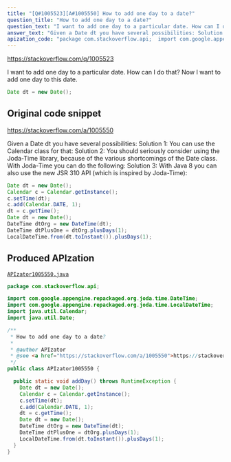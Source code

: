 ```yaml
---
title: "[Q#1005523][A#1005550] How to add one day to a date?"
question_title: "How to add one day to a date?"
question_text: "I want to add one day to a particular date. How can I do that? Now I want to add one day to this date."
answer_text: "Given a Date dt you have several possibilities: Solution 1: You can use the Calendar class for that: Solution 2: You should seriously consider using the Joda-Time library, because of the various shortcomings of the Date class. With Joda-Time you can do the following: Solution 3: With Java 8 you can also use the new JSR 310 API (which is inspired by Joda-Time):"
apization_code: "package com.stackoverflow.api;  import com.google.appengine.repackaged.org.joda.time.DateTime; import com.google.appengine.repackaged.org.joda.time.LocalDateTime; import java.util.Calendar; import java.util.Date;  /**  * How to add one day to a date?  *  * @author APIzator  * @see <a href=\"https://stackoverflow.com/a/1005550\">https://stackoverflow.com/a/1005550</a>  */ public class APIzator1005550 {    public static void addDay() throws RuntimeException {     Date dt = new Date();     Calendar c = Calendar.getInstance();     c.setTime(dt);     c.add(Calendar.DATE, 1);     dt = c.getTime();     Date dt = new Date();     DateTime dtOrg = new DateTime(dt);     DateTime dtPlusOne = dtOrg.plusDays(1);     LocalDateTime.from(dt.toInstant()).plusDays(1);   } }"
---
```


https://stackoverflow.com/q/1005523

I want to add one day to a particular date. How can I do that?
Now I want to add one day to this date.


```java
Date dt = new Date();
```


## Original code snippet

https://stackoverflow.com/a/1005550

Given a Date dt you have several possibilities:
Solution 1: You can use the Calendar class for that:
Solution 2: You should seriously consider using the Joda-Time library, because of the various shortcomings of the Date class. With Joda-Time you can do the following:
Solution 3: With Java 8 you can also use the new JSR 310 API (which is inspired by Joda-Time):

```java
Date dt = new Date();
Calendar c = Calendar.getInstance(); 
c.setTime(dt); 
c.add(Calendar.DATE, 1);
dt = c.getTime();
Date dt = new Date();
DateTime dtOrg = new DateTime(dt);
DateTime dtPlusOne = dtOrg.plusDays(1);
LocalDateTime.from(dt.toInstant()).plusDays(1);
```

## Produced APIzation

[`APIzator1005550.java`](https://github.com/pasqualesalza/apization-temp-data/raw/master/apizations/java/APIzator1005550.java)

```java
package com.stackoverflow.api;

import com.google.appengine.repackaged.org.joda.time.DateTime;
import com.google.appengine.repackaged.org.joda.time.LocalDateTime;
import java.util.Calendar;
import java.util.Date;

/**
 * How to add one day to a date?
 *
 * @author APIzator
 * @see <a href="https://stackoverflow.com/a/1005550">https://stackoverflow.com/a/1005550</a>
 */
public class APIzator1005550 {

  public static void addDay() throws RuntimeException {
    Date dt = new Date();
    Calendar c = Calendar.getInstance();
    c.setTime(dt);
    c.add(Calendar.DATE, 1);
    dt = c.getTime();
    Date dt = new Date();
    DateTime dtOrg = new DateTime(dt);
    DateTime dtPlusOne = dtOrg.plusDays(1);
    LocalDateTime.from(dt.toInstant()).plusDays(1);
  }
}

```